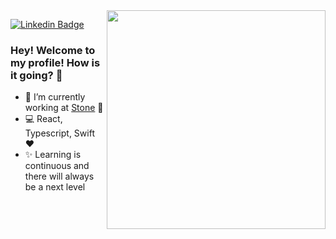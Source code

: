 <img align="right" src="https://raw.githubusercontent.com/MicaelliMedeiros/micaellimedeiros/master/image/computer-illustration.png" width="350"/>

[![Linkedin Badge](https://img.shields.io/badge/-Gleydson%20Rodrigues-844bc9?style=flat-square&logo=Linkedin&logoColor=white&link=https://www.linkedin.com/in/gleydsonsr/)](https://www.linkedin.com/in/gleydsonsr/) 

### Hey! Welcome to my profile! How is it going? 👋

- 🚀 I’m currently working at [Stone](https://www.stone.co/br/) 💚
- 💻 React, Typescript, Swift ❤️
- ✨ Learning is continuous and there will always be a next level


